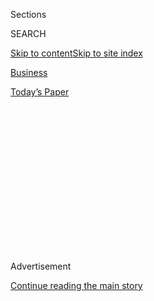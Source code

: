 <div id="app">

<div>

<div>

<div>

<div class="NYTAppHideMasthead css-1q2w90k e1suatyy0">

<div class="section css-ui9rw0 e1suatyy2">

<div class="css-eph4ug er09x8g0">

<div class="css-6n7j50">

</div>

<span class="css-1dv1kvn">Sections</span>

<div class="css-10488qs">

<span class="css-1dv1kvn">SEARCH</span>

</div>

[Skip to content](#site-content)[Skip to site
index](#site-index)

</div>

<div id="masthead-section-label" class="css-1wr3we4 eaxe0e00">

[Business](https://www.nytimes3xbfgragh.onion/section/business)

</div>

<div class="css-10698na e1huz5gh0">

</div>

</div>

<div id="masthead-bar-one" class="section hasLinks css-15hmgas e1csuq9d3">

<div class="css-uqyvli e1csuq9d0">

</div>

<div class="css-1uqjmks e1csuq9d1">

</div>

<div class="css-9e9ivx">

[](https://myaccount.nytimes3xbfgragh.onion/auth/login?response_type=cookie&client_id=vi)

</div>

<div class="css-1bvtpon e1csuq9d2">

[Today’s
Paper](https://www.nytimes3xbfgragh.onion/section/todayspaper)

</div>

</div>

</div>

</div>

<div data-aria-hidden="false">

<div id="site-content" data-role="main">

<div>

<div class="css-1aor85t" style="opacity:0.000000001;z-index:-1;visibility:hidden">

<div class="css-1hqnpie">

<div class="css-epjblv">

<span class="css-17xtcya">[Business](/section/business)</span><span class="css-x15j1o">|</span><span class="css-fwqvlz">Clearview’s
Facial Recognition App Is Identifying Child Victims of
Abuse</span>

</div>

<div class="css-k008qs">

<div class="css-1iwv8en">

<span class="css-18z7m18"></span>

<div>

</div>

</div>

<span class="css-1n6z4y">https://nyti.ms/2OAw6Cq</span>

<div class="css-1705lsu">

<div class="css-4xjgmj">

<div class="css-4skfbu" data-role="toolbar" data-aria-label="Social Media Share buttons, Save button, and Comments Panel with current comment count" data-testid="share-tools">

  - 
  - 
  - 
  - 
    
    <div class="css-6n7j50">
    
    </div>

  - 

</div>

</div>

</div>

</div>

</div>

</div>

<div id="NYT_TOP_BANNER_REGION" class="css-13pd83m">

</div>

<div id="top-wrapper" class="css-1sy8kpn">

<div id="top-slug" class="css-l9onyx">

Advertisement

</div>

[Continue reading the main
story](#after-top)

<div class="ad top-wrapper" style="text-align:center;height:100%;display:block;min-height:250px">

<div id="top" class="place-ad" data-position="top" data-size-key="top">

</div>

</div>

<div id="after-top">

</div>

</div>

<div>

<div id="sponsor-wrapper" class="css-1hyfx7x">

<div id="sponsor-slug" class="css-19vbshk">

Supported by

</div>

[Continue reading the main
story](#after-sponsor)

<div id="sponsor" class="ad sponsor-wrapper" style="text-align:center;height:100%;display:block">

</div>

<div id="after-sponsor">

</div>

</div>

<div class="css-186x18t">

</div>

<div class="css-1vkm6nb ehdk2mb0">

# Clearview’s Facial Recognition App Is Identifying Child Victims of Abuse

</div>

Though a breakthrough for law enforcement, the technique could allow the
little-known start-up to collect an extraordinarily sensitive set of
data and images.

<div class="css-79elbk" data-testid="photoviewer-wrapper">

<div class="css-z3e15g" data-testid="photoviewer-wrapper-hidden">

</div>

<div class="css-1a48zt4 ehw59r15" data-testid="photoviewer-children">

![<span class="css-16f3y1r e13ogyst0" data-aria-hidden="true">Hoan
Ton-That, the founder of Clearview AI, testing the company’s app last
month.</span><span class="css-cnj6d5 e1z0qqy90" itemprop="copyrightHolder"><span class="css-1ly73wi e1tej78p0">Credit...</span><span><span>Amr
Alfiky for The New York
Times</span></span></span>](https://static01.graylady3jvrrxbe.onion/images/2020/02/07/business/07CLEARVIEW-01/merlin_167287035_0c3ff0e2-b4b7-4c2b-a1a7-e5054b500409-articleLarge.jpg?quality=75&auto=webp&disable=upscale)

</div>

</div>

<div class="css-18e8msd">

<div class="css-vp77d3 epjyd6m0">

<div class="css-1baulvz">

By [<span class="css-1baulvz" itemprop="name">Kashmir
Hill</span>](https://www.nytimes3xbfgragh.onion/by/kashmir-hill) and
[<span class="css-1baulvz last-byline" itemprop="name">Gabriel J.X.
Dance</span>](https://www.nytimes3xbfgragh.onion/by/gabriel-dance)

</div>

</div>

  - 
    
    <div class="css-ld3wwf e16638kd2">
    
    Published Feb. 7, 2020Updated Feb. 10,
    2020
    
    </div>

  - 
    
    <div class="css-4xjgmj">
    
    <div class="css-pvvomx" data-role="toolbar" data-aria-label="Social Media Share buttons, Save button, and Comments Panel with current comment count" data-testid="share-tools">
    
      - 
      - 
      - 
      - 
        
        <div class="css-6n7j50">
        
        </div>
    
      - 
    
    </div>
    
    </div>

</div>

</div>

<div class="section meteredContent css-1r7ky0e" name="articleBody" itemprop="articleBody">

<div class="css-1fanzo5 StoryBodyCompanionColumn">

<div class="css-53u6y8">

Law enforcement agencies across the United States and Canada are using
[Clearview
AI](https://www.nytimes3xbfgragh.onion/2020/02/10/podcasts/the-daily/facial-recognition-surveillance.html)
— a secretive facial recognition start-up with a database of three
billion images — to identify children who are victims of sexual abuse.
It’s a powerful use case for the company’s technology, but raises new
questions about the tool’s accuracy and how the company handles data.

Investigators say Clearview’s tools allow them to learn the names or
locations of minors in exploitative videos and photos who otherwise
might not have been identified. In one case in Indiana, detectives ran
images of 21 victims of the same offender through Clearview’s app and
received 14 IDs, according to Charles Cohen, a retired chief of the
state police. The youngest was 13.

“These were kids or young women, and we wanted to be able to find them
to tell them we had arrested this guy and see if they wanted to make
victim statements,” Mr. Cohen said.

</div>

</div>

<div class="css-1fanzo5 StoryBodyCompanionColumn">

<div class="css-53u6y8">

Another official, a victim identification officer in Canada, who was not
authorized to discuss investigations publicly, described Clearview’s
technology as “the biggest breakthrough in the last decade” in the field
of child sexual abuse crimes.

</div>

</div>

<div>

</div>

<div class="css-1fanzo5 StoryBodyCompanionColumn">

<div class="css-53u6y8">

But privacy advocates say the company’s database is untested and
unregulated, and could cause new kinds of harm. Clearview stores
pictures uploaded by investigators — known as probe images — on its
servers, meaning it could amass an extraordinarily sensitive data set of
child victims of sexual abuse and exploitation.

“We understand the extreme sensitivity involved with identifying
children,” Clearview’s founder, Hoan Ton-That, wrote in an email. “Our
mission is to protect children.”

According to a [company
document](https://int.graylady3jvrrxbe.onion/data/documenthelper/6690-clearview-faq/c8b081a0bcca12e7903a/optimized/full.pdf#page=1)
distributed to clients, “searches are retained forever” by default, but
administrators can change their settings so search images are purged
after 30 days.

Clearview operated largely in the shadows until [a New York Times
report](https://www.nytimes3xbfgragh.onion/2020/01/18/technology/clearview-privacy-facial-recognition.html)
last month revealed its use by local and federal law enforcement
agencies across the country. The company has harvested billions of
photos of individuals from the public internet, including sites such as
Facebook, Twitter, Venmo and YouTube. When a user uploads a person’s
photo to Clearview, the app returns other images of the person and the
web addresses where they appeared.

</div>

</div>

<div class="css-1fanzo5 StoryBodyCompanionColumn">

<div class="css-53u6y8">

In numerous publicity documents, Clearview promotes the use of its
technology by law enforcement to solve child sexual abuse cases. But
until recently, the company focused on its role in **** identifying
perpetrators, not victims.

Critics of Clearview said the benefits of such a database did not
outweigh its harms.

“It’s tough. Everybody wants safety and to save kids,” said Liz
O’Sullivan, technology director at the Surveillance Technology
Oversight Project. “There is always some way to normalize surveillance,
but it would be dangerous for us to focus on the potential upsides.
Facial recognition makes a lot of mistakes.”

Ms. O’Sullivan said she was concerned that Clearview’s software had not
been tested for accuracy by an independent agency. Facial recognition
algorithms can work poorly on young people, partly because their faces
change as they age, and partly because children are often not included
in the data sets used to train the algorithms.

Ms. O’Sullivan noted that if the tool made an incorrect match, there
could be devastating effects for wrongly identified children and their
families.

“The exchange of freedom and privacy for some early anecdotal evidence
that it might help some people is wholly insufficient to trade away our
civil liberties,” she said.

Law enforcement is required to verify each identity when it uses the
Clearview app, Mr. Ton-That said in his email. But he could not say how
many children were in its database.

“We do not track the age, gender or racial breakdown of our image
database,” he said. “We are a search engine for public images, not a
surveillance system.”

</div>

</div>

<div class="css-1fanzo5 StoryBodyCompanionColumn">

<div class="css-53u6y8">

The app is being used by task forces in Florida, Indiana and South
Dakota dedicated to investigating child abuse, as well as by the
Department of Homeland Security and law enforcement in Canada.

Like several officers who spoke with The Times, the Canadian
investigator was reluctant to discuss Clearview, fearing offenders would
shift their tactics.

“Our concern is that when bad guys hear this is available, they will
cover up the victims’ faces more,” the officer said. “We don’t want bad
guys to know this is
possible.”

</div>

</div>

<div class="audioFigureHeading">

<div class="css-1et479a">

![](https://static01.graylady3jvrrxbe.onion/images/2017/01/29/podcasts/the-daily-album-art/the-daily-album-art-articleInline-v2.jpg?quality=75&auto=webp&disable=upscale)

</div>

### Listen to ‘The Daily’: The End of Privacy as We Know It?

<span class="css-59o34k">An unregulated facial recognition app can
probably tell the police your name, and help them find out where you
live and who your friends are.</span>

</div>

<div class="css-qe9gm7">

<div>

<div class="css-1g7y0i5 e1drnplw0">

<div class="css-1ceswkc e1drnplw1">

</div>

<div class="css-f2fzwx e1drnplw2">

<div data-aria-labelledby="modal-title" data-role="region">

<div id="modal-title" class="css-mln36k">

transcript

</div>

<div class="css-pbq7ev">

</div>

<span>Back to The
Daily</span>

<div class="css-f6lhej">

<div class="css-1ialerq">

<div class="css-1701swk">

bars

</div>

<div>

<div class="css-1t7yl1y">

0:00/31:46

</div>

<div class="css-og85jy">

\-31:46

</div>

</div>

</div>

</div>

<div class="css-15fbio0">

<div class="css-1p4nyns">

transcript

## Listen to ‘The Daily’: The End of Privacy as We Know It?

### Hosted by Michael Barbaro; produced by Annie Brown and Daniel Guillemette; with help from Michael Simon Johnson; and edited by Paige Cowett and Larissa Anderson

#### An unregulated facial recognition app can probably tell the police your name, and help them find out where you live and who your friends are.

</div>

  - \[music\]

  - michael barbaro  
    From The New York Times, I’m Michael Barbaro. This is “The Daily.”
    
    Today: A secretive company promising the next generation of facial
    recognition software has compiled a database of images far bigger
    than anything ever constructed by the U.S. government. The Daily’s
    Annie Brown speaks to reporter Kashmir Hill about whether the
    technology is a breakthrough for law enforcement or the end of
    privacy as we know it.
    
    It’s Monday, February 10.

  - annie brown  
    Kashmir, how did this story come to you?

  - kashmir hill  
    So I got an email. It was a Wednesday morning. I was checking my
    phone. And it was from a tipster who had gotten a bunch of documents
    from police departments. And one of the police departments had sent
    along this memo about a private company that was offering a radical
    new tool to solve crimes using facial recognition.

  - annie brown  
    And what would make a facial recognition tool radical?

  - kashmir hill  
    So law enforcement has for years had access to facial recognition
    tools. But what this company was offering was unlike any other
    facial recognition tools that police have been using, because they
    had scraped the open web of public photos — from Facebook, from
    Venmo, from Twitter, from education sites, employment sites — and
    had a massive database of billions of photos. So the pitch is that
    you can take a picture of a criminal suspect, put their face into
    this app and identify them in seconds.

  - annie brown  
    And when you read this memo, what do you make of what this company
    is offering?

  - kashmir hill  
    So I’ve been covering privacy for 10 years, and I know that a
    technology like this in public hands is the nightmare scenario.

  - \[music\]  
    This has been a tool that was too taboo for Silicon Valley giants
    who were capable of building it. Google in 2011 said that they could
    release a tool like this, but it was the one technology they were
    holding back because it could be used in a very bad way.

  - annie brown  
    And why exactly is this kind of technology this line in the sand
    that no one will cross? What makes it so dangerous?

  - kashmir hill  
    So imagine this technology in public hands. It would mean that if
    you were at a bar and someone saw you and was interested in you,
    they could take your photo, run your face through the app, and then
    it pulls up all these photos of you from the internet. It probably
    takes them back to your Facebook page. So now they know your name,
    they know who you’re friends with, they can Google your name, they
    can see where you live, where you work, maybe how much money you
    make. Let’s say you’re a parent and you’re walking down the street
    with your three-year-old. Somebody can take a photo of you and know
    where the two of you live. Imagine you’re a protester in the U.S. or
    in a more authoritarian regime. All of a sudden they know everything
    about you, and you can face repercussions for just trying to
    exercise your political opinions. If this app were made publicly
    available, it would be the end of being anonymous in public. You
    would have to assume anyone can know who you are any time they’re
    able to take a photo of your face.

  - annie brown  
    And so that technology is what this company is pitching these police
    departments?

  - kashmir hill  
    Exactly.

  - annie brown  
    And what do you know about this company at this point?

  - kashmir hill  
    So at this point, all I really know is that the company is called
    Clearview AI. And so the first thing I do is Google it. And I find
    their website, which is clearview.ai. And the website is pretty
    bare, but there’s also an office address listed there, 145 West 41st
    Street, which happens to be just a couple of blocks from The New
    York Times office.

  - annie brown  
    Right.

  - kashmir hill  
    So I decided to walk over there, and there just is no 145 West 41st
    Street. So that was weird. So now I have this company that’s
    offering this radical new tool —

  - annie brown  
    It’s got a fake address.

  - kashmir hill  
    It’s got a fake address, which is a huge red flag.

  - annie brown  
    So what you do next?

  - kashmir hill  
    I found the company on LinkedIn. It only had one employee listed, a
    sales manager named John Good, which —

  - annie brown  
    John Good.

  - kashmir hill  
    John Good. It seemed like it could also be fake. And I sent that
    person a LinkedIn message and never heard back. So one of the things
    I find online is a website called PitchBook that lists investments
    in start-ups. And so it says that this Clearview AI has received $7
    million from a venture capital firm and from Peter Thiel — you know,
    a big name in Silicon Valley, invested in Facebook and Palantir. So
    I reach out to his spokesperson, and he says I’ll get back to you. I
    never hear from him again. And then one day, I open up Facebook, and
    I have a message from a friend whose name I don’t recognize. And he
    says, hey, I hear you’re looking into Clearview AI. I know them.
    They’re a great company. How can I help?

  - annie brown  
    And you don’t know who this guy is?

  - kashmir hill  
    I don’t. I mean, it’s a guy I met once 10 years ago. And somehow he
    knows that I’m looking into this company. But I’ll take it. You
    know, finally —

  - annie brown  
    Right\!

  - kashmir hill  
    — somebody wants to talk to me about Clearview AI. And so I say,
    hey, can I give you a call? And then he doesn’t respond, which I’m
    getting used to.

  - annie brown  
    You just can’t catch a break.

  - kashmir hill  
    I know. I’m like, I cannot believe this is another dead end.
    
    So phone and email are not working for me. So I just need to figure
    out another door to knock on to try to talk to a real human being.
    And one of the investors in the company is this venture capital firm
    that has an office in Bronxville, New York. So on a cold, rainy
    Tuesday, I got on the train and headed to Bronxville. I get to the
    company’s address. It’s just like in a retail space. And go inside.
    There’s this long, quiet hallway of office suites, and this venture
    capital firm is at the very end. And I knock on the door, and
    there’s no one there. So I start trying to talk to their
    neighbors, and a woman who works next door says, oh yeah, they’re
    never here. So I’m walking down the stairs to go back out of the
    building, and two guys walk through the door. They’re both in dark
    suits with lavender and pink shirts underneath, and they just kind
    of look like V.C.s to me. So I say, hey, are you with this venture
    capital firm? And they say, we are. Who are you? And I was like, I’m
    the New York Times reporter who’s been trying to get in touch with
    you. And they said, the company has told us not to talk to you. And
    I said, well I’ve come all the way out to Bronxville. Can we just
    chat for a little bit? And they say, O.K. If probably helps that I’m
    very pregnant, and they offered me water. And they just start
    telling me everything.

  - \[music\]

  - annie brown  
    And what do they tell you?

  - kashmir hill  
    They confirm that they’ve invested in Clearview AI and that Peter
    Thiel has also invested. They identified the genius coder behind the
    company, this guy named Hoan Ton-That. And they say he’s Vietnamese
    royalty but he’s from Australia. And they also tell me that Hoan is
    the one that was using the fake name John Good on LinkedIn.

  - annie brown  
    He’s John Good.

  - kashmir hill  
    He’s John Good.
    
    And they confirm that law enforcement is already using the app. And
    that law enforcement loves it and that it’s spreading like wildfire.

  - annie brown  
    Wow.

  - kashmir hill  
    So I’ve learned some stuff from these two investors, but no one from
    the company is talking to me still. So in the meantime, I am also
    reaching out to law enforcement, because I want to know if this app
    really works as well as the company claims. By this point, I had
    learned that over 600 law enforcement agencies had tried the app,
    including the Department of Homeland Security and the F.B.I.

  - annie brown  
    Wow. It’s not just local police departments. This is being used by
    the federal government already.

  - kashmir hill  
    Yeah, I mean, I was just shocked to discover how easily government
    agencies can just try a new technology without apparently knowing
    much about the company that provides it. So I talked to a retired
    police chief from Indiana, who was actually one of the first
    departments to use the app. And they solved a case within 20
    seconds, he said.

  - annie brown  
    A case they hadn’t been able to solve?

  - kashmir hill  
    That they hadn’t been able to solve. One of the officers told me
    that he went back through like 30 dead-end cases that hadn’t had any
    hits on the government database, and he got a bunch of hits using
    the app. So they were really excited about it.

  - annie brown  
    This is way more effective than what they were using before.

  - kashmir hill  
    Exactly. With the government databases they were previously using,
    they had to have a photo that was just a direct full-face photo of a
    suspect — like mug shots and driver’s license photos. But with
    Clearview, it could be a person wearing glasses, or a hat, or part
    of their face was covered, or they were in profile, and officers
    were still getting results on these photos.

  - annie brown  
    Wow.

  - kashmir hill  
    But the most astounding story I was told was that investigators had
    this child exploitation video, and there was an adult who was
    visible in the video just for a few seconds in the background. So
    they had this person’s face. They had run it through their usual
    databases and not gotten anything back. But then they ran his face
    through Clearview’s app, and he turned up in the background of
    someone else’s gym selfie. You could see his face in the mirror. And
    so they figured out what gym this photo was taken out. They went to
    the gym. They asked the employees, do you know who this is? And the
    employee said, we can’t tell you. We have to protect our members’
    privacy. But then later, the detectives got a text from somebody who
    worked there identifying the person. And that — I mean, that’s just
    something that would not have been possible without Clearview’s app.
    
    So because officers were telling me the tool works so well, I wanted
    to see it for myself, on myself. And I asked them if they would run
    my photo through the app. But every time I did this, things would
    get weird. The officers would tell me that they ran my photo and
    there were no results.

  - annie brown  
    No pictures of you?

  - kashmir hill  
    There were no pictures of me, which was really weird, because I have
    a lot of photos of myself online. And then officers would just stop
    responding to me or talking to me. And I had no idea what was going
    on until one officer was kind enough to explain to me.

  - \[phone ringing\]

  - officer  
    Hello, how are you.

  - kashmir hill  
    Hey. It’s Kashmir.

  - officer  
    Yes, hi. Mm-hmm.

kashmir hill

I’m keeping this officer anonymous because he could get in serious
trouble for talking to me so openly about Clearview.

  - kashmir hill  
    If you could just describe yourself, to the extent that you can
    describe yourself.

  - officer  
    I’m a police officer at a large metropolitan police department.

kashmir hill

So he’s a cop who was doing a 30-day free trial of the app. And he was
really impressed with it. So I asked him if he wouldn’t mind running my
photo.

annie brown

And what did he tell you happened when he sent your picture through?

  - officer  
    Yeah, nothing. I didn’t get a response at all.

  - kashmir hill  
    No results?

  - officer  
    No results. And within a couple of minutes of me putting your photo
    up there — maybe five, less than 10 — I got a phone call from the
    Clearview company. They wanted to know why I was uploading a New
    York Times reporter’s photo.

  - kashmir hill  
    That is so wild. I don’t know. \[LAUGHS\] It creeps me out as a
    reporter. I mean yeah, it just —

  - officer  
    It kind of creeped me out as a user.

kashmir hill

So this implied that Clearview flagged my face in their system such that
they got an alert when a police officer ran my face. Which I found —

annie brown

Wow.

kashmir hill

— very alarming, because this is telling me for the first time that this
company is able to monitor who law enforcement is looking for, and not
just know who they’re looking for, but manipulate the results. And so
then that made me go back to the earlier officers who had run my photo.
And they all confirmed, yes, I got a call from the company, and they
said, we’re not supposed to be talking to the media.

\[music\]

  - kashmir hill  
    So were you able to keep using the app after that?

  - officer  
    My account was deactivated.

  - kashmir hill  
    Did you ever get access back?

  - officer  
    I never did. But I have colleagues that have access. So if I were to
    need a picture searched, I could just email it to them and they can
    email me the results.

  - kashmir hill  
    And you think the trade-offs are worth it, in terms of what the
    company has access to?

  - officer  
    Do I think it’s worth it? So from a law enforcement perspective,
    it’s worth it. We get a lot of cases, and we don’t usually have a
    lot of leads. And so anything that can — honestly, anything that can
    help us solve a crime is a win for us. From a privacy perspective,
    it’s rather frightening the amount of information that they were
    able to get and provide. As long as they’re doing it for the right
    reasons, then everything will work out. Let’s put it that way.

\[music\]

kashmir hill

But the problem is we don’t know anything about the company at this
point. We don’t know if there’s any kind of oversight. We don’t know who
the people are that are operating this and what their intentions are
with their product. The person in charge of the company won’t talk to
me. But then, it’s the end of December when I get a call from the
company’s spokeswoman. And she says that the founder, Hoan Ton-That, is
ready to talk.

michael barbaro

We’ll be right back.

  - kashmir hill  
    Do you have a hard stop?

  - hoan ton-that  
    No I don’t actually. 12:30.

  - lisa linden  
    12:00 noon.

  - hoan ton-that  
    Oh, 12:00 noon.

  - kashmir hill  
    I have no hard stop.

  - lisa linden  
    Oh.

  - kashmir hill  
    And I have lots of questions, so I’ll take as much time as you can
    give me.

annie brown

So Kashmir, you finally got an interview with the founder of Clearview,
this man named Hoan Ton-That. Where do you meet him?

kashmir hill

So we met in a WeWork in Chelsea. He came down to the lobby.

  - kashmir hill  
    You like New York, you’re going to stay here?

  - hoan ton-that  
    Oh, yeah.

kashmir hill

And his appearance surprised me, because I had Googled him online and
there are a lot of photos of him. And he’s usually pretty eccentric —
like a lot of paisley shirts, he’s at Burning Man.

  - hoan ton-that  
    Let’s go to the back room.

kashmir hill

But in person he was very conservative. He was in this dark blue navy
suit with a white button-up and leather shoes. So he looked very much
like the security start-up entrepreneur.

annie brown

He was looking the part.

kashmir hill

He was looking the part.

  - kashmir hill  
    When were you born? How old are you?

  - hoan ton-that  
    ‘88, so I’m 31.

  - kashmir hill  
    O.K.

annie brown

And what do you learn about him?

kashmir hill

So he is 31. He grew up in Australia, but you can’t hear that in his
voice.

  - hoan ton-that  
    I love computers, obviously.

  - kashmir hill  
    Yeah, so how did you get interested in technology?

  - hoan ton-that  
    We had a computer, of course, when I was four or five years old.

kashmir hill

So his family got a computer when he was three or four, and he was
always tinkering with computers growing up.

  - hoan ton-that  
    We got the internet when I was 10, I think. And then you could
    discover all these things online. But Linux, I was like I have to
    get this thing. It’s the nerdiest thing ever. I convinced my dad. We
    installed it, and I would spend the whole summer reinstalling and
    learning Linux stuff, staying home from high school and learning
    programming for fun. So that’s — I just really liked it.

kashmir hill

He enrolled in college, decided to drop out like many technologists do,
and moved to San Francisco when he was 19.

  - hoan ton-that  
    — 2007, before it was a big thing, right? It was kind of getting
    there, but it wasn’t huge.

kashmir hill

This is 2007, and this is kind of a boom time. The iPhone has just come
out.

  - hoan ton-that  
    That’s the Facebook app era. Remember that?

  - kashmir hill  
    Yeah.

kashmir hill

People are becoming millionaires by making Facebook games. And he wants
to be the next big app guy.

  - hoan ton-that  
    Being there is a lot different from reading about it online. You
    absorb a lot more of how people get things done. And you learn a lot
    more secrets.

annie brown

What did he built?

kashmir hill

So the Facebook apps were like “would you rather” apps and kind of like
romantic GIFs.

  - hoan ton-that  
    Did Some of the first iPhone games as well.

kashmir hill

One of his most recent apps was called Trump Hair, and it was an app for
adding Trump’s hair to your photos.

annie brown

That’s it?

kashmir hill

That’s it. The tagline was, “It’s gonna be yuge\!”

annie brown

O.K. \[LAUGHS\] So how do you move from a Donald Trump hair app to
something that seems like it could revolutionize police work?

kashmir hill

Well, he moved to New York. And that seemed to be a big change for him.
And he started meeting very different people. And one of the most
important people he met was Richard Schwartz.

  - hoan ton-that  
    I ended up meeting Richard at a party.

kashmir hill

This 61-year-old guy who worked for Mayor Rudy Giuliani in the 1990s. He
was just very politically connected.

  - hoan ton-that  
    I really loved that. He had a lot of stories. And then we talked for
    an hour about different ideas. Because I was like, this is what I do
    — technology. I can make anything. And it went from there.

kashmir hill

And the two of them decided, with Hoan Ton-That’s tech know-how and
Richard’s Rolodex, that they want to try to start a facial recognition
company together.

annie brown

And why facial recognition? Why did the two of them choose that?

kashmir hill

I think it was because Hoan had started reading a lot of papers about
facial recognition and machine learning.

  - hoan ton-that  
    I had never really studied AI stuff before, but I could pick up a
    lot of it.

kashmir hill

And I think they realized they could make money doing it.

  - kashmir hill  
    What would you say, in terms of the range of ideas at first, what
    were you thinking?

  - hoan ton-that  
    A lot. I could go on, really crazy, but —

kashmir hill

There’s a lot of face recognition algorithms out there, and a lot that
work pretty well. What was different about what Hoan Ton-That and
Richard Schwartz were doing is they had been willing to scrape all of
these photos from the internet. So they just had a huge database of
photos.

annie brown

Right, the billions of photos.

kashmir hill

Exactly.

  - hoan ton-that  
    And then we had this point where we got to 99 percent accuracy. I
    remember that, it was just in the office. And he was like, wow, it
    works. Try that one again. Try that one again. And just every time,
    it would pick the right person out. And that’s when we knew, this is
    crazy. This actually works.

annie brown

Is that legal? Can you just take photographs from anywhere on the
internet and use them for this kind of thing?

kashmir hill

There was a ruling in a federal court this fall that said, yeah, this
kind of public scraping seems to be legal.

annie brown

And what are they hoping to do with this software at this point?

kashmir hill

I mean, they’re just trying to figure out how they can make money off of
the app. And so they eventually end up settling on law enforcement.

  - hoan ton-that  
    And they start solving cases from grainy A.T.M. photos, cases they
    would’ve never solved. So this spread to different departments, and
    then from one agency to other agencies.

annie brown

And do you ask him about that thing that happened with the officer who
couldn’t find your photos?

kashmir hill

Yeah, so that was one of my questions, and I wasn’t entirely satisfied
by his answer.

  - hoan ton-that  
    So —

  - kashmir hill  
    One thing that surprised me — some of the officers I talked to tried
    to run my photo through it, and they got no hits. And I tons of
    photos online.

  - hoan ton-that  
    \[LAUGHS\] It must have been a bug.

  - kashmir hill  
    Did you guys block me from like getting results?

  - hoan ton-that  
    I don’t know about that.

  - kashmir hill  
    Because I was like, this doesn’t make any sense.

kashmir hill

He said, oh yeah, that was a software bug. But he laughed.

  - kashmir hill  
    I was like, I have 1,000 photos online. This can’t work as well as
    they say it works.

  - hoan ton-that  
    Yeah, well, it must have been a bug in the software or something.

  - kashmir hill  
    \[LAUGHS\] Why did you do that? It totally made me think that —

  - hoan ton-that  
    Hey, maybe it doesn’t work. You never know, right? This could be the
    long con.

  - kashmir hill  
    Ah, O.K.

  - hoan ton-that  
    I’m kidding, I’m kidding. It works.

annie brown

What do you think that was about?

kashmir hill

\[LAUGHS\] I don’t think it was a software bug.

  - hoan ton-that  
    It’s a bug. I don’t know. I —

  - kashmir hill  
    You have no idea, huh?

annie brown

Huh.

kashmir hill

Yeah. So he said the software bug is now fixed.

  - hoan ton-that  
    Oh yes, so I’ll show you. This is the iPhone version.

kashmir hill

And he took a photo of me.

  - hoan ton-that  
    Oh, it does work.

  - kashmir hill  
    Oh, that’s so surprising.

  - hoan ton-that  
    I know.

kashmir hill

And there, the results included a bunch of photos of me online.

  - kashmir hill  
    Oh my god, I totally forgot.

  - hoan ton-that  
    Well, we can take —

  - kashmir hill  
    That’s 10 years ago.

kashmir hill

Including some I had never seen before.

  - kashmir hill  
    Some of these photos I didn’t know were online.

annie brown

So he’s just brushing off this weird thing that happened to you. But do
you get the sense that he’s thinking at all about privacy?

kashmir hill

So I asked him, you know, this is a very powerful app. And I asked him
what restrictions is he thinking about for it. And he said, one, that
they were only selling it to law enforcement right now, though it does
turn out that they’re also selling it to a few private companies for
security purposes. But he said they wouldn’t sell it to bad actors or
bad governments.

  - hoan ton-that  
    — and our philosophy is basically, if it’s a U.S. based — or like a
    democracy or an ally of the U.S. — we will consider it. But like, no
    China, no Russia or anything that wouldn’t be good. So if it’s a
    country where it’s just governed terribly or whatever, I don’t know
    if we’d feel comfortable selling to certain countries.

annie brown

So it doesn’t sound like he has much of a rubric for deciding who to
sell to. And it sounds like there’s no one really overseeing how he’s
making these decisions.

kashmir hill

At this point, it’s just up to Clearview to decide who they want to sell
the app to.

  - hoan ton-that  
    No pressure, but when we talk to some venture capitalists, they’re
    like, “Why don’t you make this consumer? Law enforcement is such a
    small market. You won’t make that much money.” And we’ve considered
    it, and we’re just like, what’s the use case here? And right now, we
    catch, help catch pedophiles. What if a pedophile got access to
    this, goes around the street, runs —

kashmir hill

But when I was talking to one of their investors, he says, we want to
dominate the law enforcement market, and then we want to move into other
markets like hospitality, like real estate. And he predicted that one
day, all consumers will have access to this app.

  - hoan ton-that  
    Um, and —

  - kashmir hill  
    I can tell you that one of your investors hopes that you guys are
    going to go into the consumer market.

  - hoan ton-that  
    Well, yeah. He talks too much. But like, we’re not — we’re not going
    to do that. I just don’t —

annie brown

Hoan seems to be saying, yeah, there’s pressure on us to sell to private
consumers, but we’re not going to do that. And how reasonable is it to
think that he has control or the company has control at this point over
where this technology goes?

kashmir hill

I mean, one point that I made when I was talking to him is that
oftentimes, the tools that law enforcement use end up in the hands of
the public.

  - kashmir hill  
    I just — I personally feel like you guys have opened the door to now
    this becoming more normalized, just because a lot of tools that law
    enforcement have eventually make their way into public hands.

  - hoan ton-that  
    Not always. Not everyone has a gun. \[LAUGHS\] Right? That would be
    —

  - kashmir hill  
    Anyone who wants one can get one in the U.S. basically, but —

kashmir hill

His response was strange. He said, well, look at guns. Law enforcement
has guns, but not everybody has a gun. And I don’t know if that’s
because he’s from Australia?

annie brown

Yeah, he’s proving your point, in a way.

kashmir hill

\[LAUGHS\] It did seem like he was proving my point, rather than
rebutting it.

\[music\]

We’ve been building the technology to make this possible for years now.
Facebook building this huge database of our photos with our names
attached to it, advances in image recognition and search technologies,
it all led us here. But there’s been no accompanying regulation or rules
around how the technology should be used. There’s no real law or
regulation that makes this illegal. The scraping seems to be O.K. We
don’t have a big ban on facial recognition. We don’t need to give
consent for people to process our faces. And so in terms of holding this
tool back, we’re just relying on the moral compasses of the companies
that are making this technology and on the thoughtfulness of people like
Hoan Tan-That.

  - kashmir hill  
    But yeah, what do you think about that? Do you think that this is
    too dangerous a tool for everybody to have?

  - hoan ton-that  
    I have to think about that and really get back to you on an answer,
    because it’s a good question.

  - kashmir hill  
    Yeah.

  - hoan ton-that  
    I’ve thought about it a little bit.

  - kashmir hill  
    You haven’t thought about it? You have?

  - hoan ton-that  
    I have, I have. But I need to really come up with a good answer for
    that. Honestly like, yeah.

\[music\]

annie brown

Thanks, Kashmir.

kashmir hill

Thank you.

michael barbaro

Since Kashmir began reporting on Clearview AI, several major social
media companies including Facebook, Twitter and Venmo have demanded that
the company stop using photos scraped from their websites. But it’s
unclear what, if any, power those social media companies have to force
Clearview to comply. A few weeks ago, the state of New Jersey barred law
enforcement from using Clearview’s technology, but police remain free to
do so in 49 other states.

We’ll be right back.

Here’s what else you need to know today. President Trump has begun a
campaign of retribution against witnesses in the impeachment inquiry,
firing Gordon Sondland, his ambassador to the European Union, who called
the president’s actions toward Ukraine a quid pro quo. And Lieutenant
Colonel Alexander Vindman, a member of the National Security Council,
who expressed alarm over the president’s phone call with the leader of
Ukraine. The Times reports that several Republican senators urged Trump
not to fire the witnesses, fearing it would send a dangerous message,
but that the president ignored their advice. And the global death toll
from the coronavirus has reached more than 800, surpassing that of the
SARS epidemic, which killed 774 in 2003. The number of confirmed
infections from the coronavirus now stands at more than 37,000. Finally,
new polling in New Hampshire, which will hold its primary tomorrow,
shows Mayor Pete Buttigieg neck-and-neck with Senator Bernie Sanders and
former Vice President Joe Biden slipping into fourth place.

  - archived recording (george stephanopoulos)  
    Vice President Biden, the first question is for you. In the last few
    days, you’ve been saying that Democrats will be taking too big a
    risk if they nominate Senator Sanders or Mayor Buttigieg, but they
    came out on top in Iowa. What risks did the Iowa Democrats miss?

michael barbaro

The poll, conducted by The Boston Globe, WBZ and Suffolk University
suggest Buttigieg is benefiting from a strong performance in the Iowa
caucuses and that Biden may perform poorly for the second time in a row,
a prediction Biden confirmed during Friday night’s debate on ABC.

  - archived recording (joe biden)  
    Oh, they didn’t miss anything. This is a long race. I took a hit in
    Iowa, and I’ll probably take it here.

michael barbaro

That’s it for “The Daily.” I’m Michael Barbaro. See you tomorrow.

</div>

</div>

</div>

</div>

</div>

</div>

<div class="css-1fanzo5 StoryBodyCompanionColumn">

<div class="css-53u6y8">

There are legal risks associated with handling this type of imagery. It
would be against the law for the company to receive images of abuse
without immediately informing the authorities and deleting the material
from its servers. Mr. Ton-That said Clearview’s app transmitted only
faces, not entire images.

The Times verified this behavior by analyzing a version of Clearview’s
Android app, but was not able to examine the company’s iOS offering or a
web-based version.

None of the law enforcement agencies The Times spoke with would say
whether they had performed a technical audit of Clearview before using
the software. Nor would any respond to questions regarding the specific
use of the application, saying they did not comment on investigative
techniques.

</div>

</div>

<div class="css-1fanzo5 StoryBodyCompanionColumn">

<div class="css-53u6y8">

Britney Walker, a spokeswoman for the Department of Homeland Security’s
Child Exploitation Investigations Unit, said that it collaborated with
external agencies to assist in investigations, but that the unit’s
“victim-centered” approach forbade any sharing of illegal imagery.

“Under no circumstances would the agency share child sexual abuse
materials to private companies,” Ms. Walker said.

Other companies already work closely with law enforcement officials
investigating child sexual abuse. Johann Hofmann, the chief executive of
Griffeye, said the company’s imagery analysis software was installed
inside law enforcement networks and was designed to avoid sending images
to third parties, including Griffeye itself.

Another company providing analysis tools to investigators of child
sexual abuse, CameraForensics, also said its systems were designed to
never receive any imagery, including faces, from law enforcement. The
company’s founder, Matt Burns, said his company had considered
incorporating facial recognition technology into its software, but had
decided not to for “ethical reasons.”

“We thought it was too controversial of a feature because it was too
easy to use that functionality for abuse,” he said. “And also it’s just
a legal nightmare.”

Still, Mr. Burns said, he understood why investigators would want to use
facial recognition software. “They are faced with a very grim task, and
if there’s a tool that gives them an opportunity to safeguard victims, I
don’t blame them for trying to grab it with both hands,” he said.

Since Clearview’s practices have come to light, Facebook, LinkedIn,
Twitter, Venmo and YouTube have
[sent](https://www.nytimes3xbfgragh.onion/2020/01/22/technology/clearview-ai-twitter-letter.html)
the company cease-and-desist letters, asking it to stop scraping photos
from their sites and delete existing images in its database. The
attorney general of New Jersey [banned the use of
Clearview](https://www.nytimes3xbfgragh.onion/2020/01/24/technology/clearview-ai-new-jersey.html)
by officers in the state and called for an investigation into how it and
similar technologies were being used by law enforcement. A lawsuit
seeking class-action certification was filed in Illinois, where a strong
biometric privacy law prohibits the use of residents’ faceprints without
their consent, and another was filed in Virginia on Monday.

</div>

</div>

<div class="css-1fanzo5 StoryBodyCompanionColumn">

<div class="css-53u6y8">

Bills that would ban the use of facial recognition by the police have
recently been introduced in New York and Washington. And Clearview
received a letter from Senator Edward Markey, Democrat of Massachusetts,
asking for a list of law enforcement agencies that have used the app and
whether biometric information has been collected for children under 13
years old.

“While this type of technology has existed for quite some time, we
believe we have created something that enables law enforcement to solve
previously unsolvable crimes and, most importantly, protect vulnerable
children,” Mr. Ton-That said in his email. “At the same time, we are
responding to requests for information from government and other
interested parties as appropriate, and look forward to engaging in
constructive discussions with them as we work to make our communities
safer.”

In October, law enforcement groups [sent a
letter](https://www.ascia.org/pdf/news/le_group_letter_to_congress__facial_recogniton_technology__october_2019.pdf)
to members of Congress, urging them to not ban the use of facial
recognition for their investigations. “We understand the public’s
concern about protection of their privacy and civil rights,” they wrote.
“With clear, publicly available policies we believe those concerns can
be addressed.”

Many agencies had already been using Clearview for months, but the
letter made no mention of that.

Michael H. Keller and Aaron Krolik contributed reporting.

</div>

</div>

<div>

</div>

</div>

<div>

</div>

<div>

</div>

<div>

</div>

<div>

<div id="bottom-wrapper" class="css-1ede5it">

<div id="bottom-slug" class="css-l9onyx">

Advertisement

</div>

[Continue reading the main
story](#after-bottom)

<div id="bottom" class="ad bottom-wrapper" style="text-align:center;height:100%;display:block;min-height:90px">

</div>

<div id="after-bottom">

</div>

</div>

</div>

</div>

</div>

## Site Index

<div>

</div>

## Site Information Navigation

  - [© <span>2020</span> <span>The New York Times
    Company</span>](https://help.nytimes3xbfgragh.onion/hc/en-us/articles/115014792127-Copyright-notice)

<!-- end list -->

  - [NYTCo](https://www.nytco.com/)
  - [Contact
    Us](https://help.nytimes3xbfgragh.onion/hc/en-us/articles/115015385887-Contact-Us)
  - [Work with us](https://www.nytco.com/careers/)
  - [Advertise](https://nytmediakit.com/)
  - [T Brand Studio](http://www.tbrandstudio.com/)
  - [Your Ad
    Choices](https://www.nytimes3xbfgragh.onion/privacy/cookie-policy#how-do-i-manage-trackers)
  - [Privacy](https://www.nytimes3xbfgragh.onion/privacy)
  - [Terms of
    Service](https://help.nytimes3xbfgragh.onion/hc/en-us/articles/115014893428-Terms-of-service)
  - [Terms of
    Sale](https://help.nytimes3xbfgragh.onion/hc/en-us/articles/115014893968-Terms-of-sale)
  - [Site
    Map](https://spiderbites.nytimes3xbfgragh.onion)
  - [Help](https://help.nytimes3xbfgragh.onion/hc/en-us)
  - [Subscriptions](https://www.nytimes3xbfgragh.onion/subscription?campaignId=37WXW)

</div>

</div>

</div>

</div>
